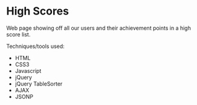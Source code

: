 # High Scores

Web page showing off all our users and their achievement points in a high score list. 

Techniques/tools used:
* HTML
* CSS3
* Javascript
* jQuery
* jQuery TableSorter
* AJAX
* JSONP

